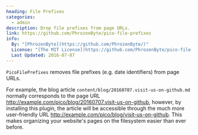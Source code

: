 ```yaml
---
heading: File Prefixes
categories:
  - admin
description: Drop file prefixes from page URLs.
link: https://github.com/PhrozenByte/pico-file-prefixes
info:
  By: "[PhrozenByte](https://github.com/PhrozenByte/)"
  License: "[The MIT License](https://github.com/PhrozenByte/pico-file-prefixes/blob/master/LICENSE)"
  Last Updated: 2016-07-07
---
```


`PicoFilePrefixes` removes file prefixes (e.g. date identifiers) from page URLs.

For example, the blog article `content/blog/20160707.visit-us-on-github.md` normally corresponds to the page URL <http://example.com/pico/blog/20160707.visit-us-on-github>, however, by installing this plugin, the article will be accessible through the much more user-friendly URL <http://example.com/pico/blog/visit-us-on-github>. This makes organizing your website's pages on the filesystem easier than ever before.
